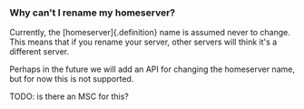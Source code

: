 ### Why can't I rename my homeserver?

Currently, the [homeserver]{.definition} name is assumed never to change. This means that if you rename your server, other servers will think it's a different server.

Perhaps in the future we will add an API for changing the homeserver name, but for now this is not supported.

TODO: is there an MSC for this?